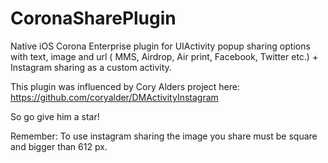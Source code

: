 # CoronaSharePlugin
Native iOS Corona Enterprise plugin for UIActivity popup sharing options with text, image and url ( MMS, Airdrop, Air print, Facebook, Twitter etc.) + Instagram sharing as a custom activity.

This plugin was influenced by Cory Alders project here:
https://github.com/coryalder/DMActivityInstagram

So go give him a star!

Remember: To use instagram sharing the image you share must be square and bigger than 612 px.











